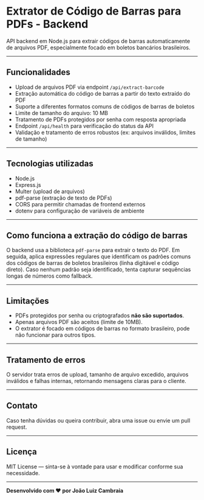 # Extrator de Código de Barras para PDFs - Backend

API backend em Node.js para extrair códigos de barras automaticamente de arquivos PDF, especialmente focado em boletos bancários brasileiros.

---

## Funcionalidades

- Upload de arquivos PDF via endpoint `/api/extract-barcode`
- Extração automática do código de barras a partir do texto extraído do PDF
- Suporte a diferentes formatos comuns de códigos de barras de boletos
- Limite de tamanho do arquivo: 10 MB
- Tratamento de PDFs protegidos por senha com resposta apropriada
- Endpoint `/api/health` para verificação do status da API
- Validação e tratamento de erros robustos (ex: arquivos inválidos, limites de tamanho)

---

## Tecnologias utilizadas

- Node.js
- Express.js
- Multer (upload de arquivos)
- pdf-parse (extração de texto de PDFs)
- CORS para permitir chamadas de frontend externos
- dotenv para configuração de variáveis de ambiente

---

## Como funciona a extração do código de barras

O backend usa a biblioteca `pdf-parse` para extrair o texto do PDF. Em seguida, aplica expressões regulares que identificam os padrões comuns dos códigos de barras de boletos brasileiros (linha digitável e código direto). Caso nenhum padrão seja identificado, tenta capturar sequências longas de números como fallback.

---

## Limitações

- PDFs protegidos por senha ou criptografados **não são suportados**.
- Apenas arquivos PDF são aceitos (limite de 10MB).
- O extrator é focado em códigos de barras no formato brasileiro, pode não funcionar para outros tipos.

---

## Tratamento de erros

O servidor trata erros de upload, tamanho de arquivo excedido, arquivos inválidos e falhas internas, retornando mensagens claras para o cliente.

---

## Contato

Caso tenha dúvidas ou queira contribuir, abra uma issue ou envie um pull request.

---

## Licença

MIT License — sinta-se à vontade para usar e modificar conforme sua necessidade.

---

**Desenvolvido com ❤️ por João Luiz Cambraia**
